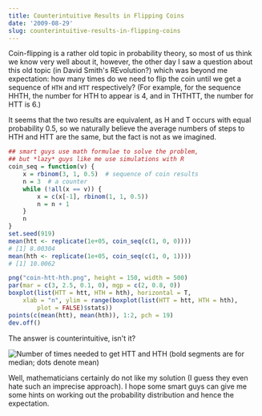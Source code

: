 ```yaml
---
title: Counterintuitive Results in Flipping Coins
date: '2009-08-29'
slug: counterintuitive-results-in-flipping-coins
---
```


Coin-flipping is a rather old topic in probability theory, so most of us think we know very well about it, however, the other day I saw a question about this old topic (in David Smith's REvolution?) which was beyond me expectation: how many times do we need to flip the coin until we get a sequence of `HTH` and `HTT` respectively? (For example, for the sequence HHTH, the number for HTH to appear is 4, and in THTHTT, the number for HTT is 6.)

It seems that the two results are equivalent, as H and T occurs with equal probability 0.5, so we naturally believe the average numbers of steps to HTH and HTT are the same, but the fact is not as we imagined.

```r 
## smart guys use math formulae to solve the problem,
## but *lazy* guys like me use simulations with R
coin_seq = function(v) {
    x = rbinom(3, 1, 0.5)  # sequence of coin results
    n = 3  # a counter
    while (!all(x == v)) {
        x = c(x[-1], rbinom(1, 1, 0.5))
        n = n + 1
    }
    n
}
set.seed(919)
mean(htt <- replicate(1e+05, coin_seq(c(1, 0, 0))))
# [1] 8.00304
mean(hth <- replicate(1e+05, coin_seq(c(1, 0, 1))))
# [1] 10.0062

png("coin-htt-hth.png", height = 150, width = 500)
par(mar = c(3, 2.5, 0.1, 0), mgp = c(2, 0.8, 0))
boxplot(list(HTT = htt, HTH = hth), horizontal = T,
    xlab = "n", ylim = range(boxplot(list(HTT = htt, HTH = hth),
        plot = FALSE)$stats))
points(c(mean(htt), mean(hth)), 1:2, pch = 19)
dev.off()
```

The answer is counterintuitive, isn't it?

![Number of times needed to get HTT and HTH (bold segments are for median; dots denote mean)](https://db.yihui.org/imgur/L8Koq.png)

Well, mathematicians certainly do not like my solution (I guess they even hate such an imprecise approach). I hope some smart guys can give me some hints on working out the probability distribution and hence the expectation.

